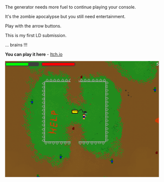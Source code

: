 The generator needs more fuel to continue playing your console.

It's the zombie apocalypse but you still need entertainment.

Play with the arrow buttons.

This is my first LD submission.

... brains !!!

**You can play it here** - [Itch.io](https://pmilian.itch.io/thesafezone)

![ld-screen.png](ld-screen.png)